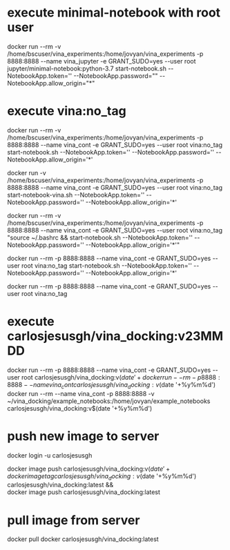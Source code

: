 # execute minimal-notebook with root user
docker run --rm -v /home/bscuser/vina_experiments:/home/jovyan/vina_experiments -p 8888:8888 --name vina_jupyter -e GRANT_SUDO=yes --user root jupyter/minimal-notebook:python-3.7 start-notebook.sh --NotebookApp.token='' --NotebookApp.password="" --NotebookApp.allow_origin="*"

# execute vina:no_tag
docker run --rm -v /home/bscuser/vina_experiments:/home/jovyan/vina_experiments -p 8888:8888 --name vina_cont -e GRANT_SUDO=yes --user root vina:no_tag start-notebook.sh --NotebookApp.token='' --NotebookApp.password='' --NotebookApp.allow_origin='*'

docker run -v /home/bscuser/vina_experiments:/home/jovyan/vina_experiments -p 8888:8888 --name vina_cont -e GRANT_SUDO=yes --user root vina:no_tag start-notebook-vina.sh --NotebookApp.token='' --NotebookApp.password='' --NotebookApp.allow_origin='*'

docker run --rm -v /home/bscuser/vina_experiments:/home/jovyan/vina_experiments -p 8888:8888 --name vina_cont -e GRANT_SUDO=yes --user root vina:no_tag "source ~/.bashrc && start-notebook.sh --NotebookApp.token='' --NotebookApp.password='' --NotebookApp.allow_origin='*'"


docker run --rm -p 8888:8888 --name vina_cont -e GRANT_SUDO=yes --user root vina:no_tag start-notebook.sh --NotebookApp.token='' --NotebookApp.password='' --NotebookApp.allow_origin='*'

docker run --rm -p 8888:8888 --name vina_cont -e GRANT_SUDO=yes --user root vina:no_tag

# execute carlosjesusgh/vina_docking:v23MMDD
docker run --rm -p 8888:8888 --name vina_cont -e GRANT_SUDO=yes --user root carlosjesusgh/vina_docking:v$(date '+%y%m%d')
docker run --rm -p 8888:8888 --name vina_cont carlosjesusgh/vina_docking:v$(date '+%y%m%d')
docker run --rm --name vina_cont -p 8888:8888 -v ~/vina_docking/example_notebooks:/home/jovyan/example_notebooks carlosjesusgh/vina_docking:v$(date '+%y%m%d')

# push new image to server
docker login -u carlosjesusgh

docker image push carlosjesusgh/vina_docking:v$(date '+%y%m%d') && \
docker image tag carlosjesusgh/vina_docking:v$(date '+%y%m%d') carlosjesusgh/vina_docking:latest && \
docker image push carlosjesusgh/vina_docking:latest

# pull image from server
docker pull docker carlosjesusgh/vina_docking:latest